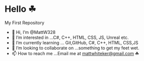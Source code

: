 # Hello &#9752;

My First Repository
- 👋 Hi, I’m @MattW328
- 👀 I’m interested in ...C#, C++, HTML, CSS, JS, Unreal etc.
- 🌱 I’m currently learning ... Git,GitHub, C#, C++, HTML, CSS,JS
- 💞️ I’m looking to collaborate on ...something to get my feet wet.
- 📫 How to reach me ...Email me at mattwhiteker@gmail.com
&#9752;

